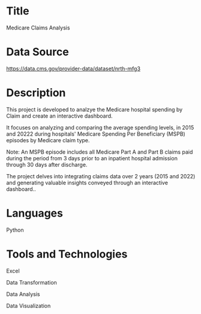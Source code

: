 # Title
Medicare Claims Analysis

# Data Source
https://data.cms.gov/provider-data/dataset/nrth-mfg3

# Description
This project is developed to analzye the Medicare hospital spending by Claim and create an interactive dashboard.

It focuses on analyzing and comparing the average spending levels, in 2015 and 20222 during hospitals' Medicare Spending Per Beneficiary (MSPB) episodes by Medicare claim type.

Note: An MSPB episode includes all Medicare Part A and Part B claims paid during the period from 3 days prior to an inpatient hospital admission through 30 days after discharge.

The project delves into integrating claims data over 2 years (2015 and 2022) and generating valuable insights conveyed through an interactive dashboard..

# Languages
Python

# Tools and Technologies
Excel

Data Transformation

Data Analysis

Data Visualization


